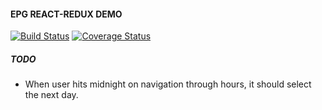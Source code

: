 #### EPG REACT-REDUX DEMO


[![Build Status](https://api.travis-ci.org/dcodesmith/epg-react-redux-ui.svg?branch=containerization)](https://travis-ci.org/dcodesmith/epg-react-redux-ui)
[![Coverage Status](https://coveralls.io/repos/github/dcodesmith/epg-react-redux-ui/badge.svg?branch=containerization)](https://coveralls.io/github/dcodesmith/epg-react-redux-ui?branch=containerization)

##### *TODO*
- When user hits midnight on navigation through hours, it should select the next day.